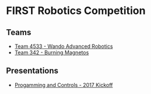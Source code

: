# FIRST Robotics Competition

## Teams
* [Team 4533 - Wando Advanced Robotics](https://github.com/wando-advanced-robotics)
* [Team 342 - Burning Magnetos](https://github.com/frc-team-342)

## Presentations
* [Progamming and Controls - 2017 Kickoff](https://abrightwell.github.io/frc-presentations/2017/programming-and-controls)
